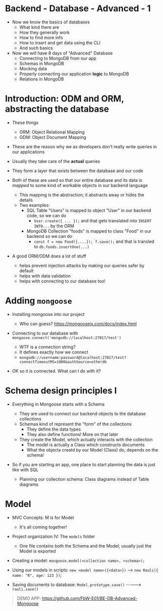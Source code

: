 # Backend - Database - Advanced - 1

- Now we know the basics of databases
    - What kind there are
    - How they generally work
    - How to find more info
    - How to insert and get data using the CLI
    - And such basics
- Now we will have 8 days of "Advanced" Database
    - Connecting to MongoDB from our app
    - Schemas in MongoDB
    - Mocking data
    - Properly connecting our application **logic** to MongoDB
    - Relations in MongoDB

# Introduction: ODM and ORM, abstracting the database

- These things
    - ORM: Object Relational Mapping
    - ODM: Object Document Mapping
- These are the reason why we as developers don't really write queries in our applications
- Usually they take care of the **actual** queries 
- They form a layer that exists between the database and our code

- Both of these are used so that our entire database and its data is _mapped_ to some kind of workable objects in our backend language
    - This mapping is the abstraction; it abstracts away or hides the details
    - Two examples:
        - SQL Table "Users" is mapped to object "User" in our backend code, so we can do
            - `User.create({ ... });` and that gets translated into `INSERT INTO...` by the ORM
        - MongoDB Collection "foods" is mapped to class "Food" in our backend so we can do
            - `const f = new Food({....}); f.save();` and that is transled to `db.foods.insertOne(...)`

- A good ORM/ODM does a lot of stuff
    - helps prevent injection attacks by making our queries safer by default
    - helps with data validation
    - helps with connecting to our database too!

# Adding `mongoose`

- Installing mongoose into our project
    - Who can guess? https://mongoosejs.com/docs/index.html
- Connecting to our database with `mongoose.connect('mongodb://localhost:27017/test')`
    - WTF is a connection string?
    - It defines exactly how we connect
    - `mongodb://username:password@localhost:27017/test?connectTimeoutMS=1000&authSource=otherdb`

- OK so it is connected. What can I do with it?

# Schema design principles I
- Everything in Mongoose starts with a Schema
    - They are used to connect our backend objects to the database collections
    - Schemas kind of represent the "form" of the collections
        - They define the data types
        - They also define functions! More on that later
    - They create the Model, which actually interacts with the collection
        - The model is actually a Class which constructs documents
        - What the objects creatd by our Model (Class) do, depends on the schema!

- So if you are starting an app, one place to start planning the data is just like with SQL
    - Planning our collection schema: Class diagrams instead of Table diagrams

# Model

- MVC Concepts: M is for Model
    - It's all coming together!

- Project organization IV: The `models` folder
    - One file contains both the Schema and the Model; usually just the Model is exported

- Creating a model: `mongoose.model(<collection name>, <schema>);`
- Using our models in scripts: `new <model name>({<data>})` --> `new Rauli({ name: "R", age: 123 })`;
- Saving documents to database: `Model.prototype.save()` -----> `rauli.save()`


> DEMO APP: https://github.com/FbW-E01/BE-DB-Advanced-Mongoose
